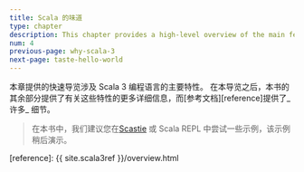 ```yaml
---
title: Scala 的味道
type: chapter
description: This chapter provides a high-level overview of the main features of the Scala 3 programming language.
num: 4
previous-page: why-scala-3
next-page: taste-hello-world
---
```



本章提供的快速导览涉及 Scala 3 编程语言的主要特性。
在本导览之后，本书的其余部分提供了有关这些特性的更多详细信息，而[参考文档][reference]提供了_许多_ 细节。

> 在本书中，我们建议您在[Scastie](https://scastie.scala-lang.org) 或 Scala REPL 中尝试一些示例，该示例稍后演示。

[reference]: {{ site.scala3ref }}/overview.html
